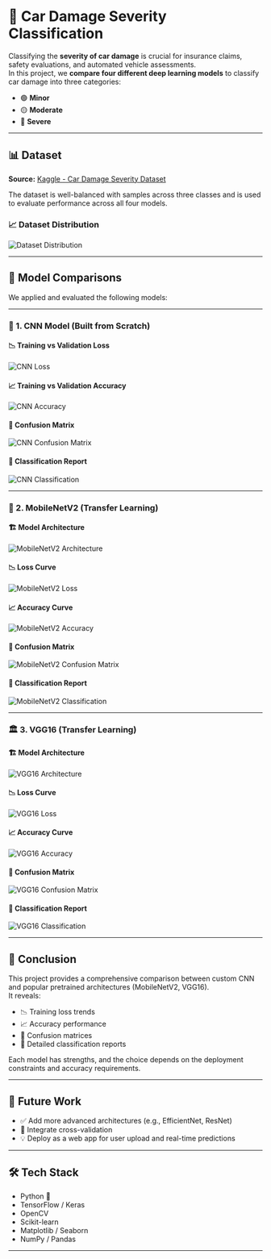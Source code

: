 # 🚗 Car Damage Severity Classification

Classifying the **severity of car damage** is crucial for insurance claims, safety evaluations, and automated vehicle assessments.  
In this project, we **compare four different deep learning models** to classify car damage into three categories:

- 🟢 **Minor**
- 🟡 **Moderate**
- 🔴 **Severe**

---

## 📊 Dataset

**Source:** [Kaggle - Car Damage Severity Dataset](https://www.kaggle.com/datasets/prajwalbhamere/car-damage-severity-dataset)

The dataset is well-balanced with samples across three classes and is used to evaluate performance across all four models.

### 📈 Dataset Distribution

![Dataset Distribution](https://github.com/user-attachments/assets/6afc2256-917f-4768-874f-9f2dbeff7f84)

---

## 🧪 Model Comparisons

We applied and evaluated the following models:

---

### 🔧 1. CNN Model (Built from Scratch)

#### 📉 Training vs Validation Loss

![CNN Loss](https://github.com/user-attachments/assets/2b6d7712-befe-4bf7-ba26-c5f0b3d61810)

#### 📈 Training vs Validation Accuracy

![CNN Accuracy](https://github.com/user-attachments/assets/2314ec67-db8a-4b72-937f-e5c730da28f8)

#### 🧩 Confusion Matrix

![CNN Confusion Matrix](https://github.com/user-attachments/assets/9057e83e-6ce8-4ad6-b2ca-d7e379e8fcb2)

#### 🧾 Classification Report

![CNN Classification](https://github.com/user-attachments/assets/8926698c-e0da-4fe8-ab19-1d48e4e2e1f6)

---

### 📱 2. MobileNetV2 (Transfer Learning)

#### 🏗️ Model Architecture

![MobileNetV2 Architecture](https://github.com/user-attachments/assets/6b1a697e-d692-4e9e-bef9-c94bb1e6b43f)

#### 📉 Loss Curve

![MobileNetV2 Loss](https://github.com/user-attachments/assets/275b018f-1633-493c-b673-d4868bd7eaae)

#### 📈 Accuracy Curve

![MobileNetV2 Accuracy](https://github.com/user-attachments/assets/e901b3f7-8b9b-4236-9c1d-43a9b0f64755)

#### 🧩 Confusion Matrix

![MobileNetV2 Confusion Matrix](https://github.com/user-attachments/assets/170a9352-895e-4cdc-888b-c9bb60e22c88)

#### 🧾 Classification Report

![MobileNetV2 Classification](https://github.com/user-attachments/assets/15db7b74-17f1-4fc0-9beb-6cb75dbb1de1)

---

### 🏛️ 3. VGG16 (Transfer Learning)

#### 🏗️ Model Architecture

![VGG16 Architecture](https://github.com/user-attachments/assets/7edabebf-de67-426e-908e-a37163ced2ff)

#### 📉 Loss Curve

![VGG16 Loss](https://github.com/user-attachments/assets/55565212-2f31-4a96-922c-a4e686d4a051)

#### 📈 Accuracy Curve

![VGG16 Accuracy](https://github.com/user-attachments/assets/86f5fea6-c640-45d1-9c0a-f44d31a727b9)

#### 🧩 Confusion Matrix

![VGG16 Confusion Matrix](https://github.com/user-attachments/assets/8825b58b-d319-40d7-9599-b3ae3aae06bc)

#### 🧾 Classification Report

![VGG16 Classification](https://github.com/user-attachments/assets/e6772ba2-dde4-4600-b6c5-0fa11dcc66f3)

---

## 🧠 Conclusion

This project provides a comprehensive comparison between custom CNN and popular pretrained architectures (MobileNetV2, VGG16).  
It reveals:

- 📉 Training loss trends
- 📈 Accuracy performance
- 🧩 Confusion matrices
- 📝 Detailed classification reports

Each model has strengths, and the choice depends on the deployment constraints and accuracy requirements.

---

## 🚀 Future Work

- ✅ Add more advanced architectures (e.g., EfficientNet, ResNet)  
- 🧪 Integrate cross-validation  
- 💡 Deploy as a web app for user upload and real-time predictions  

---

## 🛠️ Tech Stack

- Python 🐍  
- TensorFlow / Keras  
- OpenCV   
- Scikit-learn  
- Matplotlib / Seaborn  
- NumPy / Pandas  

---












